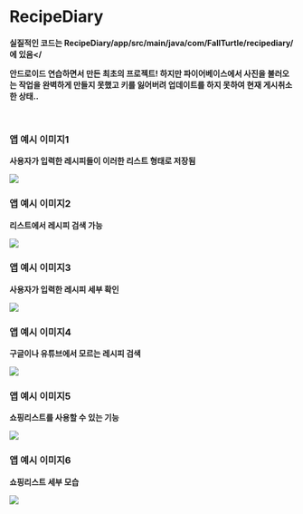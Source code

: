 # RecipeDiary
<strong>실질적인 코드는 RecipeDiary/app/src/main/java/com/FallTurtle/recipediary/ 에 있음</
<p>안드로이드 연습하면서 만든 최초의 프로젝트! 하지만 파이어베이스에서 사진을 불러오는 작업을 완벽하게 만들지 못했고 키를 잃어버려 업데이트를 하지 못하여 현재 게시취소한 상태..</p>
<br>
<h3>앱 예시 이미지1</h3>
<p>사용자가 입력한 레시피들이 이러한 리스트 형태로 저장됨</p>
<img src="https://user-images.githubusercontent.com/70795841/104844640-c4266280-5914-11eb-83f7-f0548edadcaf.jpg">
<h3>앱 예시 이미지2</h3>
<p>리스트에서 레시피 검색 가능</p>
<img src="https://user-images.githubusercontent.com/70795841/104844641-c4bef900-5914-11eb-8fe8-8262b1a97060.jpg">

<h3>앱 예시 이미지3</h3>
<p>사용자가 입력한 레시피 세부 확인</p>
<img src="https://user-images.githubusercontent.com/70795841/104844642-c4bef900-5914-11eb-9e85-97f38b552ce8.jpg">

<h3>앱 예시 이미지4</h3>
<p>구글이나 유튜브에서 모르는 레시피 검색</p>
<img src="https://user-images.githubusercontent.com/70795841/104844644-c5578f80-5914-11eb-90b5-e6c5a6a5c7ed.jpg">

<h3>앱 예시 이미지5</h3>
<p>쇼핑리스트를 사용할 수 있는 기능</p>
<img src="https://user-images.githubusercontent.com/70795841/104844645-c5f02600-5914-11eb-9bfb-4086e1c6771e.jpg">

<h3>앱 예시 이미지6</h3>
<p>쇼핑리스트 세부 모습</p>
<img src="https://user-images.githubusercontent.com/70795841/104844638-c2f53580-5914-11eb-9dab-ca3d9b96f47a.jpg">
